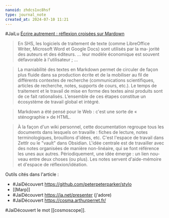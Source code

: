 ```yaml
---
nanoid: zhdcs1xc8hsf
type: journal_note
created_at: 2024-07-10 11:21
---
```

#JaiLu [Écrire autrement : réflexion croisées sur Mardown](https://hal.science/hal-04162643)

> En SHS, les logiciels de traitement de texte
(comme LibreOffice Writer, Microsoft Word et Google Docs) sont utilisés par la ma‐
jorité des auteurs et des éditeurs. … leur modèle économique est souvent défavorable à l'utilisateur ; …

> La maniabilité des textes en Markdown permet de circuler de façon plus fluide dans
sa production écrite et de la mobiliser au fil de différents contextes de recherche
(communications scientifiques, articles de recherche, notes, supports de cours,
etc.). Le temps de traitement et le travail de mise en forme des textes ainsi produits
sont de ce fait rationalisés. L’ensemble de ces étapes constitue un écosystème de
travail global et intégré.

> Markdown a été pensé pour le Web : c'est une sorte de « sténographie » de HTML.

> À la façon d'un wiki personnel, cette documentation regroupe tous les documents
dans lesquels on travaille : fiches de lecture, notes terminologiques, brouillons
d'idées, etc. C'est l'espace de travail dans Zettlr ou le "vault" dans Obsidian. L'idée
centrale est de travailler avec des notes organisées de manière non-linéaire, qui se
font référence les unes aux autres. Périodiquement, une idée émerge : un lien nou‐
veau entre deux choses (ou plus). Les notes servent d'aide-mémoire et d'espace de
réflexion/idéation.

Outils cités dans l'article :

- #JaiDécouvert https://github.com/peterpeterparker/stylo
- [[Marp]]
- #JaiDécouvert https://ia.net/presenter (j'adore)
- #JaiDécouvert https://cosma.arthurperret.fr/

#JaiDécouvert le mot [[cosmoscope]].
